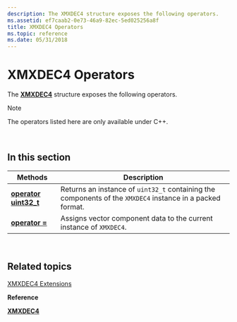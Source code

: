```yaml
---
description: The XMXDEC4 structure exposes the following operators.
ms.assetid: ef7caab2-0e73-46a9-82ec-5ed025256a8f
title: XMXDEC4 Operators
ms.topic: reference
ms.date: 05/31/2018
---
```


# XMXDEC4 Operators

The [**XMXDEC4**](/windows/win32/api/directxpackedvector/ns-directxpackedvector-xmxdec4) structure exposes the following operators.

> [!Note]  
> The operators listed here are only available under C++.

 

## In this section



| Methods                                                            | Description                                                                                                           |
|--------------------------------------------------------------------|-----------------------------------------------------------------------------------------------------------------------|
| [**operator uint32\_t**](/windows/win32/api/directxpackedvector/nf-directxpackedvector-xmxdec4-operatoruint32_t)<br/> | Returns an instance of `uint32_t` containing the components of the `XMXDEC4` instance in a packed format. <br/> |
| [**operator =**](xmxdec4-operator-eq.md)<br/>               | Assigns vector component data to the current instance of `XMXDEC4`. <br/>                                       |



 

## Related topics

<dl> <dt>

[XMXDEC4 Extensions](ovw-xmxdec4-extensions.md)
</dt> <dt>

**Reference**
</dt> <dt>

[**XMXDEC4**](/windows/win32/api/directxpackedvector/ns-directxpackedvector-xmxdec4)
</dt> </dl>

 

 
